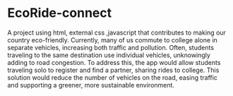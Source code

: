 # EcoRide-connect
 A project using html, external css ,javascript that contributes to making our country eco-friendly. Currently, many of us commute to college alone in separate vehicles, increasing both traffic and pollution. Often, students traveling to the same destination use individual vehicles, unknowingly adding to road congestion. To address this, the app would allow students traveling solo to register and find a partner, sharing rides to college. This solution would reduce the number of vehicles on the road, easing traffic and supporting a greener, more sustainable environment.  
